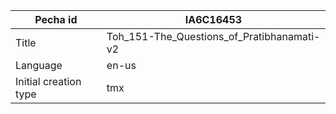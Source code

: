 |Pecha id | IA6C16453
| --- | --- 
|Title | Toh_151-The_Questions_of_Pratibhanamati-v2 
|Language | en-us
|Initial creation type | tmx